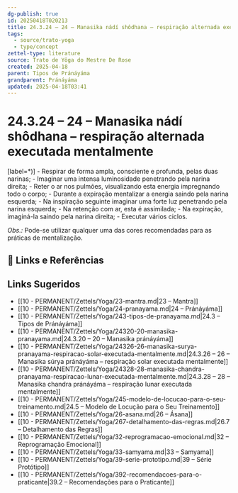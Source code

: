 ```yaml
---
dg-publish: true
id: 20250418T020213
title: 24.3.24 – 24 – Manasika nádí shôdhana – respiração alternada executada mentalmente
tags:
  - source/trato-yoga
  - type/concept
zettel-type: literature
source: Trato de Yôga do Mestre De Rose
created: 2025-04-18
parent: Tipos de Pránáyáma
grandparent: Pránáyáma
updated: 2025-04-18T03:41
---
```


# 24.3.24 – 24 – Manasika nádí shôdhana – respiração alternada executada mentalmente

[label=*)]
    -  Respirar de forma ampla, consciente e profunda, pelas duas narinas;
    -  Imaginar uma intensa luminosidade penetrando pela narina direita;
    -  Reter o ar nos pulmões, visualizando esta energia impregnando todo o corpo;
    -  Durante a expiração mentalizar a energia saindo pela narina esquerda;
    -  Na inspiração seguinte imaginar uma forte luz penetrando pela narina esquerda;
    -  Na retenção com ar, esta é assimilada;
    -  Na expiração, imaginá-la saindo pela narina direita;
    -  Executar vários ciclos.

*Obs.:* Pode-se utilizar qualquer uma das cores recomendadas para as práticas de mentalização.

## 🔗 Links e Referências

## Links Sugeridos

- [[10 - PERMANENT/Zettels/Yoga/23-mantra.md\|23 – Mantra]]
- [[10 - PERMANENT/Zettels/Yoga/24-pranayama.md\|24 – Pránáyáma]]
- [[10 - PERMANENT/Zettels/Yoga/243-tipos-de-pranayama.md\|24.3 – Tipos de Pránáyáma]]
- [[10 - PERMANENT/Zettels/Yoga/24320-20-manasika-pranayama.md\|24.3.20 – 20 – Manasika pránáyáma]]
- [[10 - PERMANENT/Zettels/Yoga/24326-26-manasika-surya-pranayama-respiracao-solar-executada-mentalmente.md\|24.3.26 – 26 – Manasika súrya pránáyáma – respiração solar executada mentalmente]]
- [[10 - PERMANENT/Zettels/Yoga/24328-28-manasika-chandra-pranayama-respiracao-lunar-executada-mentalmente.md\|24.3.28 – 28 – Manasika chandra pránáyáma – respiração lunar executada mentalmente]]
- [[10 - PERMANENT/Zettels/Yoga/245-modelo-de-locucao-para-o-seu-treinamento.md\|24.5 – Modelo de Locução para o Seu Treinamento]]
- [[10 - PERMANENT/Zettels/Yoga/26-asana.md\|26 – Ásana]]
- [[10 - PERMANENT/Zettels/Yoga/267-detalhamento-das-regras.md\|26.7 – Detalhamento das Regras]]
- [[10 - PERMANENT/Zettels/Yoga/32-reprogramacao-emocional.md\|32 – Reprogramação Emocional]]
- [[10 - PERMANENT/Zettels/Yoga/33-samyama.md\|33 – Samyama]]
- [[10 - PERMANENT/Zettels/Yoga/39-serie-prototipo.md\|39 – Série Protótipo]]
- [[10 - PERMANENT/Zettels/Yoga/392-recomendacoes-para-o-praticante\|39.2 – Recomendações para o Praticante]]